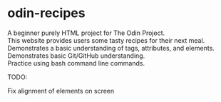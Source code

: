 # odin-recipes
A beginner purely HTML project for The Odin Project.  
This website provides users some tasty recipes for their next meal.  
Demonstrates a basic understanding of tags, attributes, and elements.  
Demonstrates basic Git/GitHub understanding.  
Practice using bash command line commands.  
  
TODO:  

Fix alignment of elements on screen
